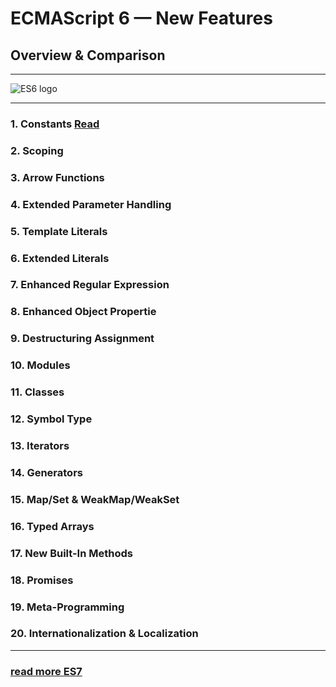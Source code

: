 # ECMAScript 6 — New Features
##  Overview & Comparison
***
![ES6 logo](http://cdn.xgqfrms.xyz/images/JS-logo.png)
***
### 1. Constants [Read](https://xgqfrms.github.io/ES6/docs/Constants.md)

### 2. Scoping 

### 3. Arrow Functions 

### 4. Extended Parameter Handling 

### 5. Template Literals  

### 6. Extended Literals 

### 7. Enhanced Regular Expression  

### 8. Enhanced Object Propertie  

### 9. Destructuring Assignment  

### 10. Modules  

### 11. Classes  

### 12. Symbol Type 

### 13. Iterators  

### 14. Generators  

### 15. Map/Set & WeakMap/WeakSet 

### 16. Typed Arrays  

### 17. New Built-In Methods 

### 18. Promises  

### 19. Meta-Programming  

### 20. Internationalization & Localization

***
### [read more ES7](http://cdn.xgqfrms.xyz/offical-docs/ECMA/ECMA-262%207th%20edition%20June%202016.pdf)
